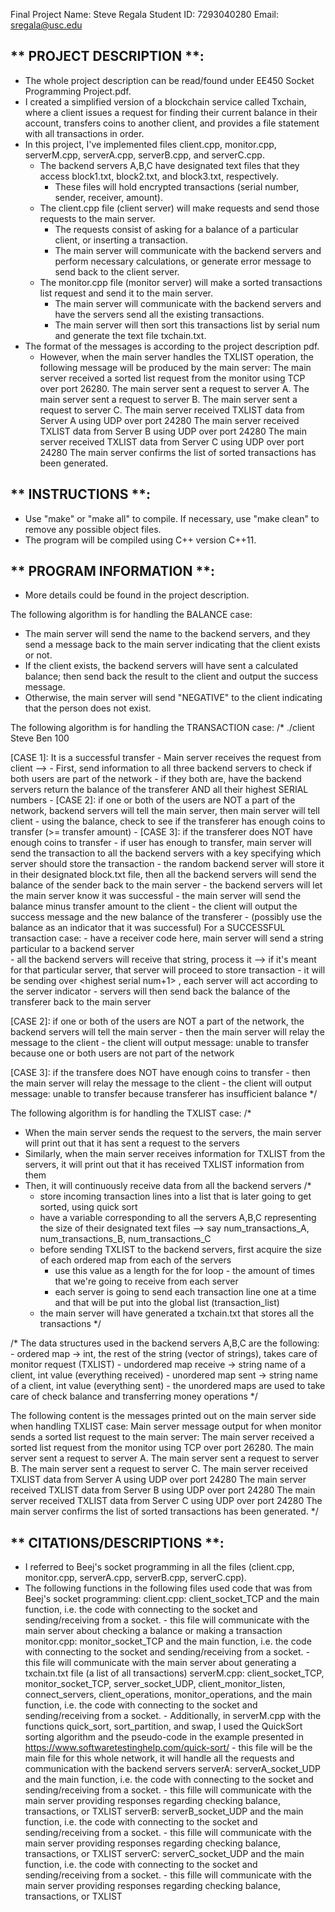 Final Project
Name: Steve Regala
Student ID: 7293040280
Email: sregala@usc.edu


** PROJECT DESCRIPTION **: 
--------------------------------------------------
- The whole project description can be read/found under EE450 Socket Programming Project.pdf.
- I created a simplified version of a blockchain service called Txchain, where a client issues a request for finding their current balance in their account, transfers coins to another client, and provides a file statement with all transactions in order.
- In this project, I've implemented files client.cpp, monitor.cpp, serverM.cpp, serverA.cpp, serverB.cpp, and serverC.cpp.
   - The backend servers A,B,C have designated text files that they access block1.txt, block2.txt, and block3.txt, respectively.
      - These files will hold encrypted transactions (serial number, sender, receiver, amount).
   - The client.cpp file (client server) will make requests and send those requests to the main server.
      - The requests consist of asking for a balance of a particular client, or inserting a transaction.
      - The main server will communicate with the backend servers and perform necessary calculations, or generate error message to send back to the client server.
   - The monitor.cpp file (monitor server) will make a sorted transactions list request and send it to the main server.
      - The main server will communicate with the backend servers and have the servers send all the existing transactions.
      - The main server will then sort this transactions list by serial num and generate the text file txchain.txt.
- The format of the messages is according to the project description pdf. 
   - However, when the main server handles the TXLIST operation, the following message will be produced by the main server:
      The main server received a sorted list request from the monitor using TCP over port 26280.
      The main server sent a request to server A.
      The main server sent a request to server B.
      The main server sent a request to server C.
      The main server received TXLIST data from Server A using UDP over port 24280
      The main server received TXLIST data from Server B using UDP over port 24280
      The main server received TXLIST data from Server C using UDP over port 24280
      The main server confirms the list of sorted transactions has been generated.


** INSTRUCTIONS **: 
--------------------------------------------------
- Use "make" or "make all" to compile. If necessary, use "make clean" to remove any possible object files.
- The program will be compiled using C++ version C++11.


** PROGRAM INFORMATION **: 
--------------------------------------------------
- More details could be found in the project description.

The following algorithm is for handling the BALANCE case:
   - The main server will send the name to the backend servers, and they send a message back to the main server indicating that the client exists or not.
   - If the client exists, the backend servers will have sent a calculated balance; then send back the result to the client and output the success message.
   - Otherwise, the main server will send "NEGATIVE" to the client indicating that the person does not exist.

The following algorithm is for handling the TRANSACTION case:
/*
   ./client Steve Ben 100

   [CASE 1]: It is a successful transfer
      - Main server receives the request from client --> 
         - First, send information to all three backend servers to check if both users are part of the network
            - if they both are, have the backend servers return the balance of the transferer AND all their highest SERIAL numbers
               - [CASE 2]: if one or both of the users are NOT a part of the network, backend servers will tell the main server, then main server will tell client
            - using the balance, check to see if the transferer has enough coins to transfer (>= transfer amount)
               - [CASE 3]: if the transferer does NOT have enough coins to transfer
            - if user has enough to transfer, main server will send the transaction to all the backend servers with a key specifying which server should store the transaction
               - the random backend server will store it in their designated block.txt file, then all the backend servers will send the balance of the sender back to the main server
            - the backend servers will let the main server know it was successful
            - the main server will send the balance minus transfer amount to the client
            - the client will output the success message and the new balance of the transferer
               - (possibly use the balance as an indicator that it was successful)
         For a SUCCESSFUL transaction case:
         - have a receiver code here, main server will send a string particular to a backend server  
         - all the backend servers will receive that string, process it --> if it's meant for that particular server, that server will proceed to store transaction
         - it will be sending over <sender> <receiver> <amount> <highest serial num+1> <server indicator>, each server will act according to the server indicator
         - servers will then send back the balance of the transferer back to the main server
   
   [CASE 2]: if one or both of the users are NOT a part of the network, the backend servers will tell the main server
      - then the main server will relay the message to the client
      - the client will output message: unable to transfer because one or both users are not part of the network

   [CASE 3]: if the transfere does NOT have enough coins to transfer
      - then the main server will relay the message to the client
      - the client will output message: unable to transfer because transferer has insufficient balance
*/

The following algorithm is for handling the TXLIST case:
/*
   - When the main server sends the request to the servers, the main server will print out that it has sent a request to the servers
   - Similarly, when the main server receives information for TXLIST from the servers, it will print out that it has received TXLIST information from them
   - Then, it will continuously receive data from all the backend servers
   /*
      - store incoming transaction lines into a list that is later going to get sorted, using quick sort
      - have a variable corresponding to all the servers A,B,C representing the size of their designated text files --> say num_transactions_A, num_transactions_B, num_transactions_C
      - before sending TXLIST to the backend servers, first acquire the size of each ordered map from each of the servers
         - use this value as a length for the for loop - the amount of times that we're going to receive from each server
         - each server is going to send each transaction line one at a time and that will be put into the global list (transaction_list)
      - the main server will have generated a txchain.txt that stores all the transactions
   */

   /*
      The data structures used in the backend servers A,B,C are the following:
      - ordered map -> int, the rest of the string (vector of strings), takes care of monitor request (TXLIST)
      - undordered map receive -> string name of a client, int value (everything received)
      - unordered map sent -> string name of a client, int value (everything sent)
         - the unordered maps are used to take care of check balance and transferring money operations
   */

   The following content is the messages printed out on the main server side when handling TXLIST case:
   Main server message output for when monitor sends a sorted list request to the main server:
      The main server received a sorted list request from the monitor using TCP over port 26280.
      The main server sent a request to server A.
      The main server sent a request to server B.
      The main server sent a request to server C.
      The main server received TXLIST data from Server A using UDP over port 24280
      The main server received TXLIST data from Server B using UDP over port 24280
      The main server received TXLIST data from Server C using UDP over port 24280
      The main server confirms the list of sorted transactions has been generated.
*/


** CITATIONS/DESCRIPTIONS **: 
--------------------------------------------------
- I referred to Beej's socket programming in all the files (client.cpp, monitor.cpp, serverA.cpp, serverB.cpp, serverC.cpp).
- The following functions in the following files used code that was from Beej's socket programming:
   client.cpp: client_socket_TCP and the main function, i.e. the code with connecting to the socket and sending/receiving from a socket.
      - this file will communicate with the main server about checking a balance or making a transaction
   monitor.cpp: monitor_socket_TCP and the main function, i.e. the code with connecting to the socket and sending/receiving from a socket.
      - this file will communicate with the main server about generating a txchain.txt file (a list of all transactions)
   serverM.cpp: client_socket_TCP, monitor_socket_TCP, server_socket_UDP, client_monitor_listen, connect_servers, client_operations, monitor_operations, and the main function, 
      i.e. the code with connecting to the socket and sending/receiving from a socket.
      - Additionally, in serverM.cpp with the functions quick_sort, sort_partition, and swap, I used the QuickSort sorting algorithm and the pseudo-code in the example presented in https://www.softwaretestinghelp.com/quick-sort/
      - this file will be the main file for this whole network, it will handle all the requests and communication with the backend servers
   serverA: serverA_socket_UDP and the main function, i.e. the code with connecting to the socket and sending/receiving from a socket.
      - this fille will communicate with the main server providing responses regarding checking balance, transactions, or TXLIST
   serverB: serverB_socket_UDP and the main function, i.e. the code with connecting to the socket and sending/receiving from a socket.
      - this fille will communicate with the main server providing responses regarding checking balance, transactions, or TXLIST
   serverC: serverC_socket_UDP and the main function, i.e. the code with connecting to the socket and sending/receiving from a socket.
      - this fille will communicate with the main server providing responses regarding checking balance, transactions, or TXLIST
